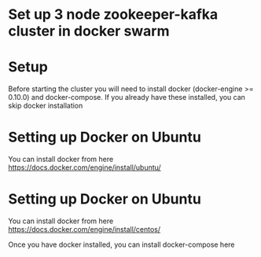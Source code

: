 # Set up 3 node zookeeper-kafka cluster in docker swarm
# Setup
Before starting the cluster you will need to install docker (docker-engine >= 0.10.0) and docker-compose. If you already have these installed, you can skip docker installation

# Setting up Docker on Ubuntu
You can install docker from here https://docs.docker.com/engine/install/ubuntu/
# Setting up Docker on Ubuntu
You can install docker from here https://docs.docker.com/engine/install/centos/

Once you have docker installed, you can install docker-compose here
